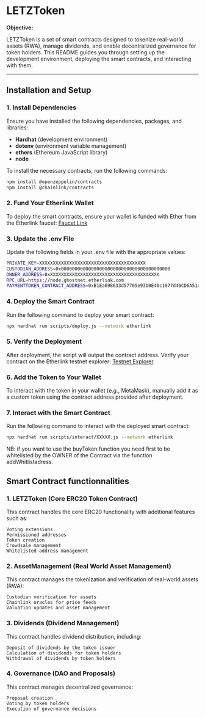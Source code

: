 # LETZToken

**Objective:**

LETZToken is a set of smart contracts designed to tokenize real-world assets (RWA), manage dividends, and enable decentralized governance for token holders. This README guides you through setting up the development environment, deploying the smart contracts, and interacting with them.

---

## Installation and Setup

### 1. Install Dependencies

Ensure you have installed the following dependencies, packages, and libraries:

- **Hardhat** (development environment)
- **dotenv** (environment variable management)
- **ethers** (Ethereum JavaScript library)
- **node**

To install the necessary contracts, run the following commands:

```bash
npm install @openzeppelin/contracts
npm install @chainlink/contracts
```

### 2. Fund Your Etherlink Wallet

To deploy the smart contracts, ensure your wallet is funded with Ether from the Etherlink faucet:
[Faucet Link](https://faucet.etherlink.com/)

### 3. Update the .env File

Update the following fields in your .env file with the appropriate values:

```bash
PRIVATE_KEY=XXXXXXXXXXXXXXXXXXXXXXXXXXXXXXXXXXXXXXX
CUSTODIAN_ADDRESS=0x0000000000000000000000000000000000000000
OWNER_ADDRESS=0xXXXXXXXXXXXXXXXXXXXXXXXXXXXXXXXXXXXXXXXX
RPC_URL=https://node.ghostnet.etherlink.com
PAYMENTTOKEN_CONTRACT_ADDRESS=0xB1Ea698633d57705e93b0E40c1077d46CD6A51d8
```

### 4. Deploy the Smart Contract

Run the following command to deploy your smart contract:

```bash
npx hardhat run scripts/deploy.js --network etherlink
```

### 5. Verify the Deployment

After deployment, the script will output the contract address. Verify your contract on the Etherlink testnet explorer:
[Testnet Explorer](https://testnet.explorer.etherlink.com/)

### 6. Add the Token to Your Wallet

To interact with the token in your wallet (e.g., MetaMask), manually add it as a custom token using the contract address provided after deployment.

### 7. Interact with the Smart Contract

Run the following command to interact with the deployed smart contract:

```bash
npx hardhat run scripts/interact/XXXXX.js --network etherlink
```

NB: if you want to use the buyToken function you need first to be whitelisted by the OWNER of the Contract via the function addWhitlistadress.

## Smart Contract functionnalities

### 1. LETZToken (Core ERC20 Token Contract)

This contract handles the core ERC20 functionality with additional features such as:

    Voting extensions
    Permissioned addresses
    Token creation
    Crowdsale management
    Whitelisted address management

### 2. AssetManagement (Real World Asset Management)

This contract manages the tokenization and verification of real-world assets (RWA):

    Custodian verification for assets
    Chainlink oracles for price feeds
    Valuation updates and asset management

### 3. Dividends (Dividend Management)

This contract handles dividend distribution, including:

    Deposit of dividends by the token issuer
    Calculation of dividends for token holders
    Withdrawal of dividends by token holders

### 4. Governance (DAO and Proposals)

This contract manages decentralized governance:

    Proposal creation
    Voting by token holders
    Execution of governance decisions
